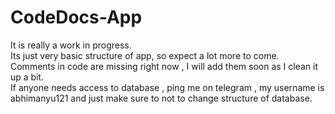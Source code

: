 # CodeDocs-App
It is really a work in progress.<br/>
Its just very basic structure of app, so expect a lot more to come. <br/>
Comments in code are missing right now , I will add them soon as I clean it up a bit. <br/>
If anyone needs access to database , ping me on telegram , my username is abhimanyu121 and just make sure to not to change structure of database.

